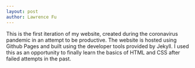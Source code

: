 ```yaml
---
layout: post
author: Lawrence Fu
---
```


This is the first iteration of my website, created during the coronavirus pandemic in an attempt to be productive. The website is hosted using Github Pages and built using the developer tools provided by Jekyll. I used this as an opportunity to finally learn the basics of HTML and CSS after failed attempts in the past.